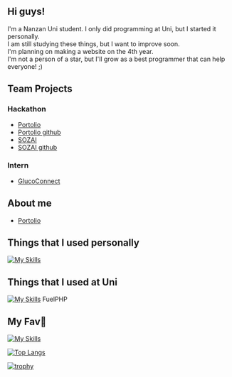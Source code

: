 ## Hi guys!
I'm a Nanzan Uni student.
I only did programming at Uni, but I started it personally.<br>
I am still studying these things, but I want to improve soon.<br>
I'm planning on making a website on the 4th year.<br>
I'm not a person of a star, but I'll grow as a best programmer that can help everyone! ;)

## Team Projects
### Hackathon
- [Portolio](https://zasetu-portolio.vercel.app)
- [Portolio github](https://github.com/balckowl/portolio-new-3)
- [SOZAI](https://soz-ai.com)
- [SOZAI github](https://github.com/balckowl/sozai-netlify)
### Intern
- [GlucoConnect](https://github.com/algiz-z/GlucoConnect)

## About me
- [Portolio](https://zasetu-portolio.vercel.app/oOVZMLG6gSPMeVhavAZ0QJ2MtfP2)
<!-- - [Portolio](https://portolio-zasetu.vercel.app/MFuHaYRhnWafsm0XyQjpkOvZsMk1)-->

## Things that I used personally
[![My Skills](https://skillicons.dev/icons?i=html,arduino,c,aws,css,php,laravel,vite,vscode,git,nextjs,nodejs,react,tailwind,vercel,postman,bash)](https://skillicons.dev)

## Things that I used at Uni
[![My Skills](https://skillicons.dev/icons?i=linux,ubuntu,emacs,haskell,latex,c,arduino,vscode,py,matlab,octave,java,mysql,php)](https://skillicons.dev)
FuelPHP

## My Fav🥰
[![My Skills](https://skillicons.dev/icons?i=windows,discord)](https://skillicons.dev)

[![Top Langs](https://github-readme-stats.vercel.app/api/top-langs/?username=algiz-z&layout=donut&theme=dark)](https://github.com/anuraghazra/github-readme-stats) 

[![trophy](https://github-profile-trophy.vercel.app/?username=algiz-z&theme=onedark)](https://github.com/ryo-ma/github-profile-trophy)

<!--
**algiz-z/algiz-z** is a ✨ _special_ ✨ repository because its `README.md` (this file) appears on your GitHub profile.

Here are some ideas to get you started:

- 🔭 I’m currently working on ...
- 🌱 I’m currently learning ...
- 👯 I’m looking to collaborate on ...
- 🤔 I’m looking for help with ...
- 💬 Ask me about ...
- 📫 How to reach me: ...
- 😄 Pronouns: ...
- ⚡ Fun fact: ...
-->

